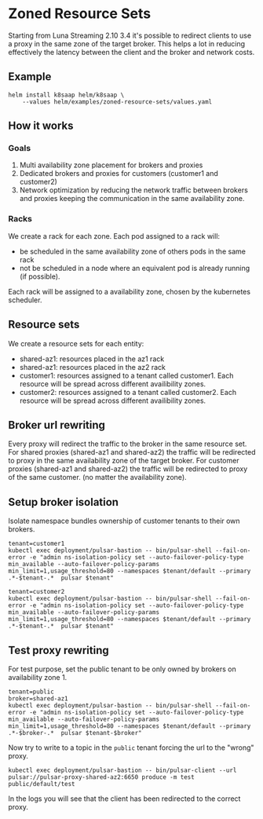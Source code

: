 # Zoned Resource Sets

Starting from Luna Streaming 2.10 3.4 it's possible to redirect clients to use a proxy in the same zone of the target broker.
This helps a lot in reducing effectively the latency between the client and the broker and network costs.

## Example

```
helm install k8saap helm/k8saap \
    --values helm/examples/zoned-resource-sets/values.yaml 
```

## How it works

### Goals
1. Multi availability zone placement for brokers and proxies
2. Dedicated brokers and proxies for customers (customer1 and customer2)
3. Network optimization by reducing the network traffic between brokers and proxies keeping the communication in the same availability zone.

### Racks
We create a rack for each zone. Each pod assigned to a rack will:
- be scheduled in the same availability zone of others pods in the same rack
- not be scheduled in a node where an equivalent pod is already running (if possible).

Each rack will be assigned to a availability zone, chosen by the kubernetes scheduler.

## Resource sets
We create a resource sets for each entity:
- shared-az1: resources placed in the az1 rack
- shared-az1: resources placed in the az2 rack
- customer1: resources assigned to a tenant called customer1. Each resource will be spread across different availibility zones.
- customer2: resources assigned to a tenant called customer2. Each resource will be spread across different availibility zones.

## Broker url rewriting
Every proxy will redirect the traffic to the broker in the same resource set.
For shared proxies (shared-az1 and shared-az2) the traffic will be redirected to proxy in the same availability zone of the target broker.
For customer proxies (shared-az1 and shared-az2) the traffic will be redirected to proxy of the same customer. (no matter the availability zone).

## Setup broker isolation

Isolate namespace bundles ownership of customer tenants to their own brokers. 

```
tenant=customer1
kubectl exec deployment/pulsar-bastion -- bin/pulsar-shell --fail-on-error -e "admin ns-isolation-policy set --auto-failover-policy-type min_available --auto-failover-policy-params min_limit=1,usage_threshold=80 --namespaces $tenant/default --primary .*-$tenant-.*  pulsar $tenant"

tenant=customer2
kubectl exec deployment/pulsar-bastion -- bin/pulsar-shell --fail-on-error -e "admin ns-isolation-policy set --auto-failover-policy-type min_available --auto-failover-policy-params min_limit=1,usage_threshold=80 --namespaces $tenant/default --primary .*-$tenant-.*  pulsar $tenant"
```

## Test proxy rewriting

For test purpose, set the public tenant to be only owned by brokers on availability zone 1.
```
tenant=public
broker=shared-az1
kubectl exec deployment/pulsar-bastion -- bin/pulsar-shell --fail-on-error -e "admin ns-isolation-policy set --auto-failover-policy-type min_available --auto-failover-policy-params min_limit=1,usage_threshold=80 --namespaces $tenant/default --primary .*-$broker-.*  pulsar $tenant-$broker"
```

Now try to write to a topic in the `public` tenant forcing the url to the "wrong" proxy.

```
kubectl exec deployment/pulsar-bastion -- bin/pulsar-client --url pulsar://pulsar-proxy-shared-az2:6650 produce -m test public/default/test
```

In the logs you will see that the client has been redirected to the correct proxy.





















